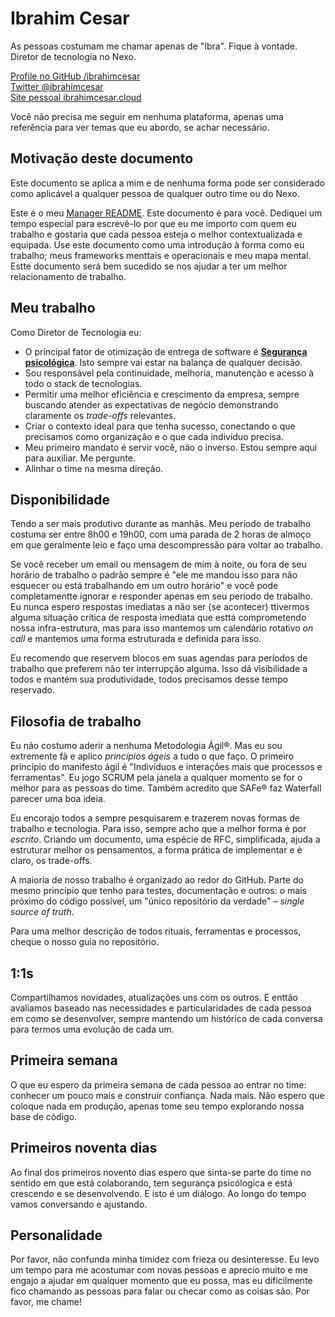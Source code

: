 # Ibrahim Cesar

As pessoas costumam me chamar apenas de "Ibra". Fique à vontade. Diretor de tecnologia no Nexo.

[Profile no GitHub /ibrahimcesar](https://www.linkedin.com/in/ibrahimcesar/)  
[Twitter @ibrahimcesar](https://twitter.com/ibrahimcesar)  
[Site pessoal ibrahimcesar.cloud](https://ibrahimcesar.cloud)  

Você não precisa me seguir em nenhuma plataforma, apenas uma referência para ver temas que eu abordo, se achar necessário.

## Motivação deste documento

Este documento se aplica a mim e de nenhuma forma pode ser considerado como aplicável a qualquer pessoa de qualquer outro time ou do Nexo.

Este é o meu [Manager README](https://matthewnewkirk.com/2017/09/20/share-your-manager-readme/). Este documento é para você. Dediquei um tempo especial para escrevê-lo por que eu me importo com quem eu trabalho e gostaria que cada pessoa esteja o melhor contextualizada e equipada. Use este documento como uma introdução à forma como eu trabalho; meus frameworks menttais e operacionais e meu mapa mental. Estte documento será bem sucedido se nos ajudar a ter um melhor relacionamento de trabalho.

## Meu trabalho

Como Diretor de Tecnologia eu:

- O principal fator de otimização de entrega de software é [**Segurança psicológica**](https://ibrahimcesar.cloud/blog/seguranca-psicologica-em-tempos-de-pandemia/). Isto sempre vai estar na balança de qualquer decisão.
- Sou responsável pela continuidade, melhoria, manutenção e acesso à todo o stack de tecnologias.
- Permitir uma melhor eficiência e crescimento da empresa, sempre buscando atender as expectativas de negócio demonstrando claramente os _trade-offs_ relevantes.
- Criar o contexto ideal para que tenha sucesso, conectando o que precisamos como organização e o que cada indivíduo precisa.
- Meu primeiro mandato é servir você, não o inverso. Estou sempre aqui para auxiliar. Me pergunte.
- Alinhar o time na mesma direção.

## Disponibilidade

Tendo a ser mais produtivo durante as manhãs. Meu período de trabalho costuma ser entre 8h00 e 19h00, com uma parada de 2 horas de almoço em que geralmente leio e faço uma descompressão para voltar ao trabalho.

Se você receber um email ou mensagem de mim à noite, ou fora de seu horário de trabalho o padrão sempre é "ele me mandou isso para não esquecer ou está trabalhando em um outro horário" e você pode completamentte ignorar e responder apenas em seu período de trabalho. Eu nunca espero respostas imediatas a não ser (se acontecer) ttivermos alguma situação crítica de resposta imediata que esttá comprometendo nossa infra-estrutura, mas para isso mantemos um calendário rotativo _on call_ e mantemos uma forma estruturada e definida para isso.

Eu recomendo que reservem blocos em suas agendas para períodos de trabalho que preferem não ter interrupção alguma. Isso dá visibilidade a todos e mantém sua produtividade, todos precisamos desse tempo reservado.

## Filosofia de trabalho

Eu não costumo aderir a nenhuma Metodologia Ágil®. Mas eu sou extremente fã e aplico _princípios ágeis_ a tudo o que faço. O primeiro princípio do manifesto ágil é "Indivíduos e interações mais que processos e ferramentas". Eu jogo SCRUM pela janela a qualquer momento se for o melhor para as pessoas do time. Também acredito que SAFe® faz Waterfall parecer uma boa ideia.

Eu encorajo todos a sempre pesquisarem e trazerem novas formas de trabalho e tecnologia. Para isso, sempre acho que a melhor forma é por _escrito_. Criando um documento, uma espécie de RFC, simplificada, ajuda a estruturar melhor os pensamentos, a forma prática de implementar e é claro, os trade-offs.

A maioria de nosso trabalho é organizado ao redor do GitHub. Parte do mesmo princípio que tenho para testes, documentação e outros: o mais próximo do código possível, um "único repositório da verdade" – _single source of truth_.

Para uma melhor descrição de todos rituais, ferramentas e processos, cheque o nosso guia no repositório.

## 1:1s

Compartilhamos novidades, atualizações uns com os outros. E enttão avaliamos baseado nas necessidades e particularidades de cada pessoa em como se desenvolver, sempre mantendo um histórico de cada conversa para termos uma evolução de cada um.

## Primeira semana

O que eu espero da primeira semana de cada pessoa ao entrar no time: conhecer um pouco mais e construir confiança. Nada mais. Não espero que coloque nada em produção, apenas tome seu tempo explorando nossa base de código.

## Primeiros noventa dias

Ao final dos primeiros novento dias espero que sinta-se parte do time no sentido em que está colaborando, tem segurança psicólogica e está crescendo e se desenvolvendo. E isto é um diálogo. Ao longo do tempo vamos conversando e ajustando.

## Personalidade

Por favor, não confunda minha timidez com frieza ou desinteresse. Eu levo um tempo para me acostumar com novas pessoas e aprecio muito e me engajo a ajudar em qualquer momento que eu possa, mas eu dificilmente fico chamando as pessoas para falar ou checar como as coisas são. Por favor, me chame!